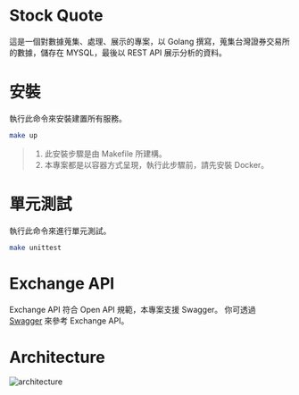# Stock Quote

這是一個對數據蒐集、處理、展示的專案，以 Golang 撰寫，蒐集台灣證券交易所的數據，儲存在 MYSQL，最後以 REST API 展示分析的資料。

# 安裝

執行此命令來安裝建置所有服務。
``` bash
make up
```

> 1. 此安裝步驟是由 Makefile 所建構。
> 2. 本專案都是以容器方式呈現，執行此步驟前，請先安裝 Docker。

# 單元測試

執行此命令來進行單元測試。
``` bash
make unittest
```

# Exchange API

Exchange API 符合 Open API 規範，本專案支援 Swagger。
你可透過 [Swagger](https://github.com/reddtsai/stockquote/api/exchange.yaml) 來參考 Exchange API。

# Architecture

![architecture](https://github.com/reddtsai/stockquote/doc/twse.png)